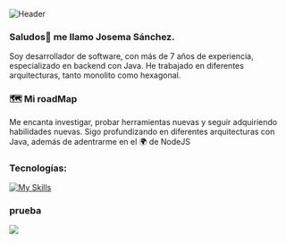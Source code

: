 ![Header](./your-header-image-name.png)
### Saludos👋 me llamo Josema Sánchez. 
Soy desarrollador de software, con más de 7 años de experiencia, especializado en backend con Java.
He trabajado en diferentes arquitecturas, tanto monolito como hexagonal.

### 🗺️ Mi roadMap
Me encanta investigar, probar herramientas nuevas y seguir adquiriendo habilidades nuevas.
Sigo profundizando en diferentes arquitecturas con Java, además de adentrarme en el 🌍 de NodeJS

### Tecnologías:
[![My Skills](https://skillicons.dev/icons?i=java,kotlin,nodejs,figma&theme=light)](https://skillicons.dev)

### prueba
<p>
    <img src="https://skillicons.dev/icons?i=java,kotlin,nodejs" />
</p>
